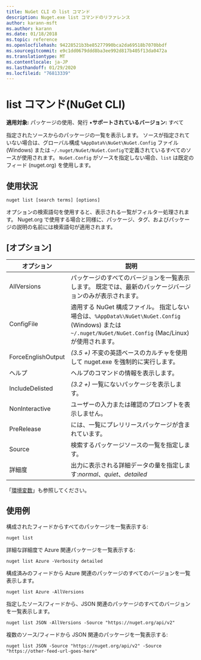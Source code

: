 ```yaml
---
title: NuGet CLI の list コマンド
description: Nuget.exe list コマンドのリファレンス
author: karann-msft
ms.author: karann
ms.date: 01/18/2018
ms.topic: reference
ms.openlocfilehash: 94228521b3be85277990bca2da69518b7070bbdf
ms.sourcegitcommit: e9c1dd0679ddd8ba3ee992d817b405f13da0472a
ms.translationtype: MT
ms.contentlocale: ja-JP
ms.lasthandoff: 01/29/2020
ms.locfileid: "76813339"
---
```

# <a name="list-command-nuget-cli"></a>list コマンド(NuGet CLI)

**適用対象:** パッケージの使用、発行 &bullet;**サポートされているバージョン:** すべて

指定されたソースからのパッケージの一覧を表示します。 ソースが指定されていない場合は、グローバル構成 `%AppData%\NuGet\NuGet.Config` ファイル (Windows) または `~/.nuget/NuGet/NuGet.Config`で定義されているすべてのソースが使用されます。 `NuGet.Config` がソースを指定しない場合、`list` は既定のフィード (nuget.org) を使用します。

## <a name="usage"></a>使用状況

```cli
nuget list [search terms] [options]
```

オプションの検索語句を使用すると、表示される一覧がフィルター処理されます。 Nuget.org で使用する場合と同様に、パッケージ、タグ、およびパッケージの説明の名前には検索語句が適用されます。

## <a name="options"></a>[オプション]

| オプション | 説明 |
| --- | --- |
| AllVersions | パッケージのすべてのバージョンを一覧表示します。 既定では、最新のパッケージバージョンのみが表示されます。 |
| ConfigFile | 適用する NuGet 構成ファイル。 指定しない場合は、`%AppData%\NuGet\NuGet.Config` (Windows) または `~/.nuget/NuGet/NuGet.Config` (Mac/Linux) が使用されます。|
| ForceEnglishOutput | *(3.5 +)* 不変の英語ベースのカルチャを使用して nuget.exe を強制的に実行します。 |
| ヘルプ | ヘルプのコマンドの情報を表示します。 |
| IncludeDelisted | *(3.2 +)* 一覧にないパッケージを表示します。 |
| NonInteractive | ユーザーの入力または確認のプロンプトを表示しません。 |
| PreRelease | には、一覧にプレリリースパッケージが含まれています。 |
| Source | 検索するパッケージソースの一覧を指定します。 |
| 詳細度 | 出力に表示される詳細データの量を指定します:*normal*、*quiet*、*detailed* |

「[環境変数](cli-ref-environment-variables.md)」も参照してください。

## <a name="examples"></a>使用例

構成されたフィードからすべてのパッケージを一覧表示する:
```
nuget list
```
詳細な詳細度で Azure 関連パッケージを一覧表示する:
```
nuget list Azure -Verbosity detailed
```
構成済みのフィードから Azure 関連のパッケージのすべてのバージョンを一覧表示します。
```
nuget list Azure -AllVersions
```
指定したソース/フィードから、JSON 関連のパッケージのすべてのバージョンを一覧表示します。
```
nuget list JSON -AllVersions -Source "https://nuget.org/api/v2"
```
複数のソース/フィードから JSON 関連のパッケージを一覧表示する:
```
nuget list JSON -Source "https://nuget.org/api/v2" -Source "https://other-feed-url-goes-here"
```

